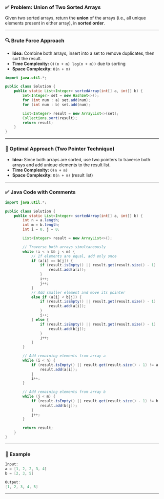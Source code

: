 
### ✅ Problem: Union of Two Sorted Arrays

Given two sorted arrays, return the **union** of the arrays (i.e., all unique elements present in either array), in **sorted order**.

---

### 🔍 Brute Force Approach

* **Idea:** Combine both arrays, insert into a set to remove duplicates, then sort the result.
* **Time Complexity:** `O((n + m) log(n + m))` due to sorting
* **Space Complexity:** `O(n + m)`

```java
import java.util.*;

public class Solution {
    public static List<Integer> sortedArray(int[] a, int[] b) {
        Set<Integer> set = new HashSet<>();
        for (int num : a) set.add(num);
        for (int num : b) set.add(num);

        List<Integer> result = new ArrayList<>(set);
        Collections.sort(result);
        return result;
    }
}
```

---

### 🚀 Optimal Approach (Two Pointer Technique)

* **Idea:** Since both arrays are sorted, use two pointers to traverse both arrays and add unique elements to the result list.
* **Time Complexity:** `O(n + m)`
* **Space Complexity:** `O(n + m)` (result list)

---

### ✅ Java Code with Comments

```java
import java.util.*;

public class Solution {
    public static List<Integer> sortedArray(int[] a, int[] b) {
        int n = a.length;
        int m = b.length;
        int i = 0, j = 0;

        List<Integer> result = new ArrayList<>();

        // Traverse both arrays simultaneously
        while (i < n && j < m) {
            // If elements are equal, add only once
            if (a[i] == b[j]) {
                if (result.isEmpty() || result.get(result.size() - 1) != a[i]) {
                    result.add(a[i]);
                }
                i++;
                j++;
            }
            // Add smaller element and move its pointer
            else if (a[i] < b[j]) {
                if (result.isEmpty() || result.get(result.size() - 1) != a[i]) {
                    result.add(a[i]);
                }
                i++;
            } else {
                if (result.isEmpty() || result.get(result.size() - 1) != b[j]) {
                    result.add(b[j]);
                }
                j++;
            }
        }

        // Add remaining elements from array a
        while (i < n) {
            if (result.isEmpty() || result.get(result.size() - 1) != a[i]) {
                result.add(a[i]);
            }
            i++;
        }

        // Add remaining elements from array b
        while (j < m) {
            if (result.isEmpty() || result.get(result.size() - 1) != b[j]) {
                result.add(b[j]);
            }
            j++;
        }

        return result;
    }
}
```

---

### 📌 Example

```java
Input:
a = [1, 2, 2, 3, 4]
b = [2, 3, 5]

Output:
[1, 2, 3, 4, 5]
```

---

